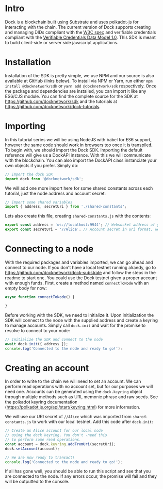 # Intro
[Dock](https://dock.io) is a blockchain built using [Substrate](https://www.parity.io/substrate/) and uses [polkadot-js](https://github.com/polkadot-js/) for interacting with the chain. The current version of Dock supports creating and managing DIDs compliant with the
[W3C spec](https://www.w3.org/TR/did-core) and verifiable credentials compliant with the [Verifiable Credentials Data Model 1.0](https://www.w3.org/TR/vc-data-model/). This SDK is meant to build client-side or server side javascript applications.

# Installation
Installation of the SDK is pretty simple, we use NPM and our source is also available at GitHub (links below). To install via NPM or Yarn, run either `npm install @docknetwork/sdk` or `yarn add @docknetwork/sdk` respectively. Once the package and dependencies are installed, you can import it like any ES6/CJS module. You can find the complete source for the SDK at https://github.com/docknetwork/sdk and the tutorials at https://github.com/docknetwork/dock-tutorials.

# Importing
In this tutorial series we will be using NodeJS with babel for ES6 support, however the same code should work in browsers too once it is transpiled. To begin with, we should import the Dock SDK. Importing the default reference will give us a DockAPI instance. With this we will communicate with the blockchain. You can also import the DockAPI class instanciate your own objects if you prefer. Simply do:
```javascript
// Import the dock SDK
import dock from '@docknetwork/sdk';
```

We will add one more import here for some shared constants across each tutorial, just the node address and account secret:
```javascript
// Import some shared variables
import { address, secretUri } from './shared-constants';
```

Lets also create this file, creating `shared-constants.js` with the contents:
```javascript
export const address = 'ws://localhost:9944'; // Websocket address of your Dock node
export const secretUri = '//Alice'; // Account secret in uri format, we will use Alice for local testing
```

# Connecting to a node
With the required packages and variables imported, we can go ahead and connect to our node. If you don't have a local testnet running alraedy, go to https://github.com/docknetwork/dock-substrate and follow the steps in the readme to start one. You could use the Dock testnet given a proper account with enough funds. First, create a method named `connectToNode` with an empty body for now:
```javascript
async function connectToNode() {

}
```

Before working with the SDK, we need to initialize it. Upon initialization the SDK will connect to the node with the supplied address and create a keyring to manage accounts. Simply call `dock.init` and wait for the promise to resolve to connect to your node:
```javascript
// Initialize the SDK and connect to the node
await dock.init({ address });
console.log('Connected to the node and ready to go!');
```

# Creating an account
In order to write to the chain we will need to set an account. We can perform read operations with no account set, but for our purposes we will need one. Accounts can be generated using the `dock.keyring` object through multiple methods such as URI, memonic phrase and raw seeds. See the polkadot keyring documentation (https://polkadot.js.org/api/start/keyring.html) for more information.

We will use our URI secret of `//Alice` which was imported from `shared-constants.js` to work with our local testnet. Add this code after `dock.init`:
```javascript
// Create an Alice account for our local node
// using the dock keyring. You don't -need this
// to perform some read operations.
const account = dock.keyring.addFromUri(secretUri);
dock.setAccount(account);

// We are now ready to transact!
console.log('Connected to the node and ready to go!');
```

If all has gone well, you should be able to run this script and see that you are connected to the node. If any errors occur, the promise will fail and they will be outputted to the console.
